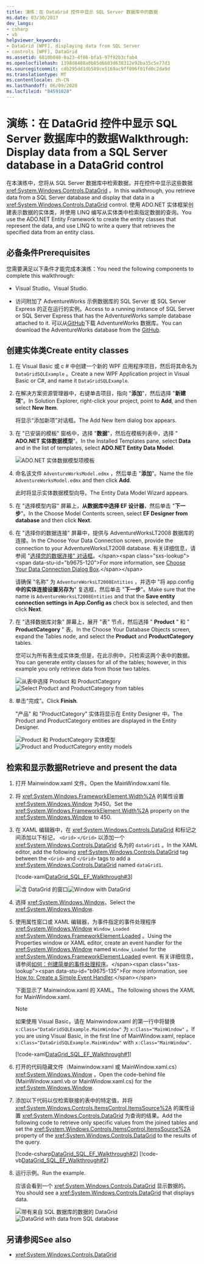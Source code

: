 ```yaml
---
title: 演练：在 DataGrid 控件中显示 SQL Server 数据库中的数据
ms.date: 03/30/2017
dev_langs:
- csharp
- vb
helpviewer_keywords:
- DataGrid [WPF], displaying data from SQL Server
- controls [WPF], DataGrid
ms.assetid: 6810b048-0a23-4f86-bfa5-97f92b3cfab4
ms.openlocfilehash: 1398d8408a0b85d6603d638312e92ba35c5e77d3
ms.sourcegitcommit: cdb295dd1db589ce5169ac9ff096f01fd0c2da9d
ms.translationtype: MT
ms.contentlocale: zh-CN
ms.lasthandoff: 06/09/2020
ms.locfileid: "84591028"
---
```

# <a name="walkthrough-display-data-from-a-sql-server-database-in-a-datagrid-control"></a><span data-ttu-id="b9675-102">演练：在 DataGrid 控件中显示 SQL Server 数据库中的数据</span><span class="sxs-lookup"><span data-stu-id="b9675-102">Walkthrough: Display data from a SQL Server database in a DataGrid control</span></span>

<span data-ttu-id="b9675-103">在本演练中，您将从 SQL Server 数据库中检索数据，并在控件中显示这些数据 <xref:System.Windows.Controls.DataGrid> 。</span><span class="sxs-lookup"><span data-stu-id="b9675-103">In this walkthrough, you retrieve data from a SQL Server database and display that data in a <xref:System.Windows.Controls.DataGrid> control.</span></span> <span data-ttu-id="b9675-104">使用 ADO.NET 实体框架创建表示数据的实体类，并使用 LINQ 编写从实体类中检索指定数据的查询。</span><span class="sxs-lookup"><span data-stu-id="b9675-104">You use the ADO.NET Entity Framework to create the entity classes that represent the data, and use LINQ to write a query that retrieves the specified data from an entity class.</span></span>

## <a name="prerequisites"></a><span data-ttu-id="b9675-105">必备条件</span><span class="sxs-lookup"><span data-stu-id="b9675-105">Prerequisites</span></span>

<span data-ttu-id="b9675-106">您需要满足以下条件才能完成本演练：</span><span class="sxs-lookup"><span data-stu-id="b9675-106">You need the following components to complete this walkthrough:</span></span>

- <span data-ttu-id="b9675-107">Visual Studio。</span><span class="sxs-lookup"><span data-stu-id="b9675-107">Visual Studio.</span></span>

- <span data-ttu-id="b9675-108">访问附加了 AdventureWorks 示例数据库的 SQL Server 或 SQL Server Express 的正在运行的实例。</span><span class="sxs-lookup"><span data-stu-id="b9675-108">Access to a running instance of SQL Server or SQL Server Express that has the AdventureWorks sample database attached to it.</span></span> <span data-ttu-id="b9675-109">可以从[GitHub](https://github.com/Microsoft/sql-server-samples/releases)下载 AdventureWorks 数据库。</span><span class="sxs-lookup"><span data-stu-id="b9675-109">You can download the AdventureWorks database from the [GitHub](https://github.com/Microsoft/sql-server-samples/releases).</span></span>

## <a name="create-entity-classes"></a><span data-ttu-id="b9675-110">创建实体类</span><span class="sxs-lookup"><span data-stu-id="b9675-110">Create entity classes</span></span>

1. <span data-ttu-id="b9675-111">在 Visual Basic 或 c # 中创建一个新的 WPF 应用程序项目，然后将其命名为 `DataGridSQLExample` 。</span><span class="sxs-lookup"><span data-stu-id="b9675-111">Create a new WPF Application project in Visual Basic or C#, and name it `DataGridSQLExample`.</span></span>

2. <span data-ttu-id="b9675-112">在解决方案资源管理器中，右键单击项目，指向 "**添加**"，然后选择 "**新建项**"。</span><span class="sxs-lookup"><span data-stu-id="b9675-112">In Solution Explorer, right-click your project, point to **Add**, and then select **New Item**.</span></span>

     <span data-ttu-id="b9675-113">将显示“添加新项”对话框。</span><span class="sxs-lookup"><span data-stu-id="b9675-113">The Add New Item dialog box appears.</span></span>

3. <span data-ttu-id="b9675-114">在 "已安装的模板" 窗格中，选择 "**数据**"，然后在模板列表中，选择 " **ADO.NET 实体数据模型**"。</span><span class="sxs-lookup"><span data-stu-id="b9675-114">In the Installed Templates pane, select **Data** and in the list of templates, select **ADO.NET Entity Data Model**.</span></span>

     ![ADO.NET 实体数据模型项模板](../../wcf/feature-details/media/ado-net-entity-data-model-item-template.png)

4. <span data-ttu-id="b9675-116">命名该文件 `AdventureWorksModel.edmx` ，然后单击 "**添加**"。</span><span class="sxs-lookup"><span data-stu-id="b9675-116">Name the file `AdventureWorksModel.edmx` and then click **Add**.</span></span>

     <span data-ttu-id="b9675-117">此时将显示实体数据模型向导。</span><span class="sxs-lookup"><span data-stu-id="b9675-117">The Entity Data Model Wizard appears.</span></span>

5. <span data-ttu-id="b9675-118">在 "选择模型内容" 屏幕上，**从数据库中选择 EF 设计器**，然后单击 "**下一步**"。</span><span class="sxs-lookup"><span data-stu-id="b9675-118">In the Choose Model Contents screen, select **EF Designer from database** and then click **Next**.</span></span>

6. <span data-ttu-id="b9675-119">在 "选择你的数据连接" 屏幕中，提供与 AdventureWorksLT2008 数据库的连接。</span><span class="sxs-lookup"><span data-stu-id="b9675-119">In the Choose Your Data Connection screen, provide the connection to your AdventureWorksLT2008 database.</span></span> <span data-ttu-id="b9675-120">有关详细信息，请参阅 "[选择您的数据连接" 对话框](https://docs.microsoft.com/previous-versions/dotnet/netframework-4.0/bb399244(v=vs.100))。</span><span class="sxs-lookup"><span data-stu-id="b9675-120">For more information, see [Choose Your Data Connection Dialog Box](https://docs.microsoft.com/previous-versions/dotnet/netframework-4.0/bb399244(v=vs.100)).</span></span>

    <span data-ttu-id="b9675-121">请确保 "名称" 为 `AdventureWorksLT2008Entities` ，并选中 "将 app.config**中的实体连接设置另存为**" 复选框，然后单击 "**下一步**"。</span><span class="sxs-lookup"><span data-stu-id="b9675-121">Make sure that the name is `AdventureWorksLT2008Entities` and that the **Save entity connection settings in App.Config as** check box is selected, and then click **Next**.</span></span>

7. <span data-ttu-id="b9675-122">在 "选择数据库对象" 屏幕上，展开 "表" 节点，然后选择 " **Product** " 和 " **ProductCategory** " 表。</span><span class="sxs-lookup"><span data-stu-id="b9675-122">In the Choose Your Database Objects screen, expand the Tables node, and select the **Product** and **ProductCategory** tables.</span></span>

     <span data-ttu-id="b9675-123">您可以为所有表生成实体类;但是，在此示例中，只检索这两个表中的数据。</span><span class="sxs-lookup"><span data-stu-id="b9675-123">You can generate entity classes for all of the tables; however, in this example you only retrieve data from those two tables.</span></span>

     <span data-ttu-id="b9675-124">![从表中选择 Product 和 ProductCategory](./media/datagrid-sql-ef-step4.png "DataGrid_SQL_EF_Step4")</span><span class="sxs-lookup"><span data-stu-id="b9675-124">![Select Product and ProductCategory from tables](./media/datagrid-sql-ef-step4.png "DataGrid_SQL_EF_Step4")</span></span>

8. <span data-ttu-id="b9675-125">单击“完成”。</span><span class="sxs-lookup"><span data-stu-id="b9675-125">Click **Finish**.</span></span>

     <span data-ttu-id="b9675-126">"产品" 和 "ProductCategory" 实体将显示在 Entity Designer 中。</span><span class="sxs-lookup"><span data-stu-id="b9675-126">The Product and ProductCategory entities are displayed in the Entity Designer.</span></span>

     <span data-ttu-id="b9675-127">![Product 和 ProductCategory 实体模型](./media/datagrid-sql-ef-step5.png "DataGrid_SQL_EF_Step5")</span><span class="sxs-lookup"><span data-stu-id="b9675-127">![Product and ProductCategory entity models](./media/datagrid-sql-ef-step5.png "DataGrid_SQL_EF_Step5")</span></span>

## <a name="retrieve-and-present-the-data"></a><span data-ttu-id="b9675-128">检索和显示数据</span><span class="sxs-lookup"><span data-stu-id="b9675-128">Retrieve and present the data</span></span>

1. <span data-ttu-id="b9675-129">打开 Mainwindow.xaml 文件。</span><span class="sxs-lookup"><span data-stu-id="b9675-129">Open the MainWindow.xaml file.</span></span>

2. <span data-ttu-id="b9675-130">将 <xref:System.Windows.FrameworkElement.Width%2A> 的属性设置 <xref:System.Windows.Window> 为450。</span><span class="sxs-lookup"><span data-stu-id="b9675-130">Set the <xref:System.Windows.FrameworkElement.Width%2A> property on the <xref:System.Windows.Window> to 450.</span></span>

3. <span data-ttu-id="b9675-131">在 XAML 编辑器中，在 <xref:System.Windows.Controls.DataGrid> 和标记之间添加以下标记， `<Grid>` `</Grid>` 以添加一个 <xref:System.Windows.Controls.DataGrid> 名为的 `dataGrid1` 。</span><span class="sxs-lookup"><span data-stu-id="b9675-131">In the XAML editor, add the following <xref:System.Windows.Controls.DataGrid> tag between the `<Grid>` and `</Grid>` tags to add a <xref:System.Windows.Controls.DataGrid> named `dataGrid1`.</span></span>

     [!code-xaml[DataGrid_SQL_EF_Walkthrough#3](~/samples/snippets/csharp/VS_Snippets_Wpf/DataGrid_SQL_EF_Walkthrough/CS/MainWindow.xaml#3)]

     <span data-ttu-id="b9675-132">![含 DataGrid 的窗口](./media/datagrid-sql-ef-step6.png "DataGrid_SQL_EF_Step6")</span><span class="sxs-lookup"><span data-stu-id="b9675-132">![Window with DataGrid](./media/datagrid-sql-ef-step6.png "DataGrid_SQL_EF_Step6")</span></span>

4. <span data-ttu-id="b9675-133">选择 <xref:System.Windows.Window>。</span><span class="sxs-lookup"><span data-stu-id="b9675-133">Select the <xref:System.Windows.Window>.</span></span>

5. <span data-ttu-id="b9675-134">使用属性窗口或 XAML 编辑器，为事件指定的事件处理程序 <xref:System.Windows.Window> `Window_Loaded` <xref:System.Windows.FrameworkElement.Loaded> 。</span><span class="sxs-lookup"><span data-stu-id="b9675-134">Using the Properties window or XAML editor, create an event handler for the <xref:System.Windows.Window> named `Window_Loaded` for the <xref:System.Windows.FrameworkElement.Loaded> event.</span></span> <span data-ttu-id="b9675-135">有关详细信息，请参阅[如何：创建简单的事件处理程序](https://docs.microsoft.com/previous-versions/visualstudio/visual-studio-2010/bb675300(v=vs.100))。</span><span class="sxs-lookup"><span data-stu-id="b9675-135">For more information, see [How to: Create a Simple Event Handler](https://docs.microsoft.com/previous-versions/visualstudio/visual-studio-2010/bb675300(v=vs.100)).</span></span>

     <span data-ttu-id="b9675-136">下面显示了 Mainwindow.xaml 的 XAML。</span><span class="sxs-lookup"><span data-stu-id="b9675-136">The following shows the XAML for MainWindow.xaml.</span></span>

    > [!NOTE]
    > <span data-ttu-id="b9675-137">如果使用 Visual Basic，请在 Mainwindow.xaml 的第一行中将替换 `x:Class="DataGridSQLExample.MainWindow"` 为 `x:Class="MainWindow"` 。</span><span class="sxs-lookup"><span data-stu-id="b9675-137">If you are using Visual Basic, in the first line of MainWindow.xaml, replace `x:Class="DataGridSQLExample.MainWindow"` with `x:Class="MainWindow"`.</span></span>

     [!code-xaml[DataGrid_SQL_EF_Walkthrough#1](~/samples/snippets/csharp/VS_Snippets_Wpf/DataGrid_SQL_EF_Walkthrough/CS/MainWindow.xaml#1)]

6. <span data-ttu-id="b9675-138">打开的代码隐藏文件（Mainwindow.xaml 或 MainWindow.xaml.cs） <xref:System.Windows.Window> 。</span><span class="sxs-lookup"><span data-stu-id="b9675-138">Open the code-behind file (MainWindow.xaml.vb or MainWindow.xaml.cs) for the <xref:System.Windows.Window>.</span></span>

7. <span data-ttu-id="b9675-139">添加以下代码以仅检索联接的表中的特定值，并将 <xref:System.Windows.Controls.ItemsControl.ItemsSource%2A> 的属性设置 <xref:System.Windows.Controls.DataGrid> 为查询的结果。</span><span class="sxs-lookup"><span data-stu-id="b9675-139">Add the following code to retrieve only specific values from the joined tables and set the <xref:System.Windows.Controls.ItemsControl.ItemsSource%2A> property of the <xref:System.Windows.Controls.DataGrid> to the results of the query.</span></span>

     [!code-csharp[DataGrid_SQL_EF_Walkthrough#2](~/samples/snippets/csharp/VS_Snippets_Wpf/DataGrid_SQL_EF_Walkthrough/CS/MainWindow.xaml.cs#2)]
     [!code-vb[DataGrid_SQL_EF_Walkthrough#2](~/samples/snippets/visualbasic/VS_Snippets_Wpf/DataGrid_SQL_EF_Walkthrough/VB/MainWindow.xaml.vb#2)]

8. <span data-ttu-id="b9675-140">运行示例。</span><span class="sxs-lookup"><span data-stu-id="b9675-140">Run the example.</span></span>

     <span data-ttu-id="b9675-141">应该会看到一个 <xref:System.Windows.Controls.DataGrid> 显示数据的。</span><span class="sxs-lookup"><span data-stu-id="b9675-141">You should see a <xref:System.Windows.Controls.DataGrid> that displays data.</span></span>

     <span data-ttu-id="b9675-142">![带有来自 SQL 数据库的数据的 DataGrid](./media/datagrid-sql-ef-step7.png "DataGrid_SQL_EF_Step7")</span><span class="sxs-lookup"><span data-stu-id="b9675-142">![DataGrid with data from SQL database](./media/datagrid-sql-ef-step7.png "DataGrid_SQL_EF_Step7")</span></span>

## <a name="see-also"></a><span data-ttu-id="b9675-143">另请参阅</span><span class="sxs-lookup"><span data-stu-id="b9675-143">See also</span></span>

- <xref:System.Windows.Controls.DataGrid>
